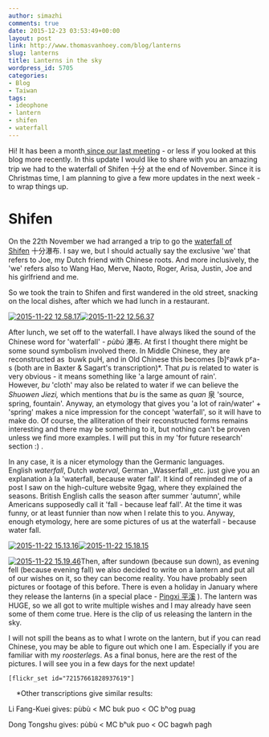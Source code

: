 ```yaml
---
author: simazhi
comments: true
date: 2015-12-23 03:53:49+00:00
layout: post
link: http://www.thomasvanhoey.com/blog/lanterns
slug: lanterns
title: Lanterns in the sky
wordpress_id: 5705
categories:
- Blog
- Taiwan
tags:
- ideophone
- lantern
- shifen
- waterfall
---
```


Hi! It has been a month[ since our last meeting](http://www.thomasvanhoey.com/blog/pride-ride) - or less if you looked at this blog more recently. In this update I would like to share with you an amazing trip we had to the waterfall of Shifen 十分 at the end of November. Since it is Christmas time, I am planning to give a few more updates in the next week - to wrap things up.


# Shifen


On the 22th November we had arranged a trip to go the [waterfall of Shifen](https://en.wikipedia.org/wiki/Shifen_Waterfall) 十分瀑布. I say we, but I should actually say the exclusive 'we' that refers to Joe, my Dutch friend with Chinese roots. And more inclusively, the 'we' refers also to Wang Hao, Merve, Naoto, Roger, Arisa, Justin, Joe and his girlfriend and me.

So we took the train to Shifen and first wandered in the old street, snacking on the local dishes, after which we had lunch in a restaurant.

[![2015-11-22 12.58.17](https://farm1.staticflickr.com/607/23716492352_cebe625fae_z.jpg)](https://www.flickr.com/photos/86097314@N03/23716492352/in/album-72157661828937619/)[![2015-11-22 12.56.37](https://farm6.staticflickr.com/5683/23198080553_b53711f8f0_z.jpg)](https://www.flickr.com/photos/86097314@N03/23198080553/in/album-72157661828937619/)

After lunch, we set off to the waterfall. I have always liked the sound of the Chinese word for 'waterfall' - _pùbù_ 瀑布. At first I thought there might be some sound symbolism involved there. In Middle Chinese, they are reconstructed as  buwk puH, and in Old Chinese this becomes [b]ˤawk pˤa-s (both are in Baxter & Sagart's transcription)*. That _pu_ is related to water is very obvious - it means something like 'a large amount of rain'. However, _bu_ 'cloth' may also be related to water if we can believe the _Shuowen Jiezi,_ which mentions that _bu_ is the same as _quan_ 泉 'source, spring, fountain'. Anyway, an etymology that gives you 'a lot of rain/water' + 'spring' makes a nice impression for the concept 'waterfall', so it will have to make do. Of course, the alliteration of their reconstructed forms remains interesting and there may be something to it, but nothing can't be proven unless we find more examples. I will put this in my 'for future research' section :) .

In any case, it is a nicer etymology than the Germanic languages. English _waterfall_, Dutch _waterval_, German _Wasserfall _etc. just give you an explanation à la 'waterfall, because water fall'. It kind of reminded me of a post I saw on the high-culture website 9gag, where they explained the seasons. British English calls the season after summer 'autumn', while Americans supposedly call it 'fall - because leaf fall'. At the time it was funny, or at least funnier than now when I relate this to you. Anyway, enough etymology, here are some pictures of us at the waterfall - because water fall.

[![2015-11-22 15.13.16](https://farm1.staticflickr.com/777/23196753614_e734e3583a_z.jpg)](https://www.flickr.com/photos/86097314@N03/23196753614/in/album-72157661828937619/)[![2015-11-22 15.18.15](https://farm1.staticflickr.com/757/23742409161_f34289742c_z.jpg)](https://www.flickr.com/photos/86097314@N03/23742409161/in/album-72157661828937619/)

[![2015-11-22 15.19.46](https://farm6.staticflickr.com/5833/23798770946_b6ee7806e4_z.jpg)](https://www.flickr.com/photos/86097314@N03/23798770946/in/album-72157661828937619/)Then, after sundown (because sun down), as evening fell (because evening fall) we also decided to write on a lantern and put all of our wishes on it, so they can become reality. You have probably seen pictures or footage of this before. There is even a holiday in January where they release the lanterns (in a special place - [Pingxi 平溪](https://en.wikipedia.org/wiki/Pingxi_District) ). The lantern was HUGE, so we all got to write multiple wishes and I may already have seen some of them come true. Here is the clip of us releasing the lantern in the sky. 

I will not spill the beans as to what I wrote on the lantern, but if you can read Chinese, you may be able to figure out which one I am. Especially if you are familiar with my _roosterlegs_. As a final bonus, here are the rest of the pictures. I will see you in a few days for the next update!  


    
    [flickr_set id="72157661828937619"]



    *Other transcriptions give similar results:

Li Fang-Kuei gives: pùbù < MC buk puo < OC bʰog puag

Dong Tongshu gives: pùbù < MC bʰuk puo < OC bagwh pagh  
